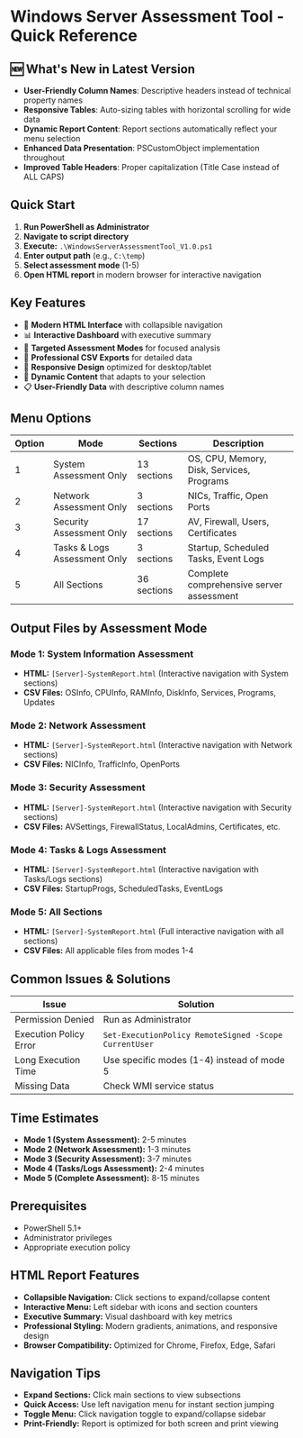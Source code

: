 # Windows Server Assessment Tool - Quick Reference

## 🆕 What's New in Latest Version
- **User-Friendly Column Names**: Descriptive headers instead of technical property names
- **Responsive Tables**: Auto-sizing tables with horizontal scrolling for wide data
- **Dynamic Report Content**: Report sections automatically reflect your menu selection
- **Enhanced Data Presentation**: PSCustomObject implementation throughout
- **Improved Table Headers**: Proper capitalization (Title Case instead of ALL CAPS)

## Quick Start
1. **Run PowerShell as Administrator**
2. **Navigate to script directory**
3. **Execute:** `.\WindowsServerAssessmentTool_V1.0.ps1`
4. **Enter output path** (e.g., `C:\temp`)
5. **Select assessment mode** (1-5)
6. **Open HTML report** in modern browser for interactive navigation

## Key Features
- 🎨 **Modern HTML Interface** with collapsible navigation
- 📊 **Interactive Dashboard** with executive summary
- 🎯 **Targeted Assessment Modes** for focused analysis
- 📁 **Professional CSV Exports** for detailed data
- 📱 **Responsive Design** optimized for desktop/tablet
- 🔄 **Dynamic Content** that adapts to your selection
- 📋 **User-Friendly Data** with descriptive column names

## Menu Options
| Option | Mode | Sections | Description |
|--------|------|----------|-------------|
| 1 | System Assessment Only | 13 sections | OS, CPU, Memory, Disk, Services, Programs |
| 2 | Network Assessment Only | 3 sections | NICs, Traffic, Open Ports |
| 3 | Security Assessment Only | 17 sections | AV, Firewall, Users, Certificates |
| 4 | Tasks & Logs Assessment Only | 3 sections | Startup, Scheduled Tasks, Event Logs |
| 5 | All Sections | 36 sections | Complete comprehensive server assessment |

## Output Files by Assessment Mode

### Mode 1: System Information Assessment
- **HTML:** `[Server]-SystemReport.html` (Interactive navigation with System sections)
- **CSV Files:** OSInfo, CPUInfo, RAMInfo, DiskInfo, Services, Programs, Updates

### Mode 2: Network Assessment  
- **HTML:** `[Server]-SystemReport.html` (Interactive navigation with Network sections)
- **CSV Files:** NICInfo, TrafficInfo, OpenPorts

### Mode 3: Security Assessment
- **HTML:** `[Server]-SystemReport.html` (Interactive navigation with Security sections)
- **CSV Files:** AVSettings, FirewallStatus, LocalAdmins, Certificates, etc.

### Mode 4: Tasks & Logs Assessment
- **HTML:** `[Server]-SystemReport.html` (Interactive navigation with Tasks/Logs sections)
- **CSV Files:** StartupProgs, ScheduledTasks, EventLogs

### Mode 5: All Sections
- **HTML:** `[Server]-SystemReport.html` (Full interactive navigation with all sections)
- **CSV Files:** All applicable files from modes 1-4

## Common Issues & Solutions

| Issue | Solution |
|-------|----------|
| Permission Denied | Run as Administrator |
| Execution Policy Error | `Set-ExecutionPolicy RemoteSigned -Scope CurrentUser` |
| Long Execution Time | Use specific modes (1-4) instead of mode 5 |
| Missing Data | Check WMI service status |

## Time Estimates
- **Mode 1 (System Assessment):** 2-5 minutes
- **Mode 2 (Network Assessment):** 1-3 minutes  
- **Mode 3 (Security Assessment):** 3-7 minutes
- **Mode 4 (Tasks/Logs Assessment):** 2-4 minutes
- **Mode 5 (Complete Assessment):** 8-15 minutes

## Prerequisites
- PowerShell 5.1+
- Administrator privileges
- Appropriate execution policy

## HTML Report Features
- **Collapsible Navigation:** Click sections to expand/collapse content
- **Interactive Menu:** Left sidebar with icons and section counters
- **Executive Summary:** Visual dashboard with key metrics
- **Professional Styling:** Modern gradients, animations, and responsive design
- **Browser Compatibility:** Optimized for Chrome, Firefox, Edge, Safari

## Navigation Tips
- **Expand Sections:** Click main sections to view subsections
- **Quick Access:** Use left navigation menu for instant section jumping  
- **Toggle Menu:** Click navigation toggle to expand/collapse sidebar
- **Print-Friendly:** Report is optimized for both screen and print viewing
